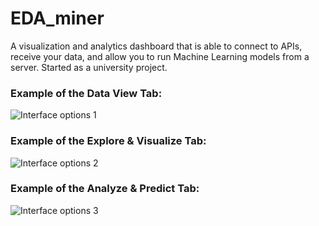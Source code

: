 # EDA_miner
A visualization and analytics dashboard that is able to connect to APIs, receive your data,
and allow you to run Machine Learning models from a server. Started as a university project.


### Example of the Data View Tab:

![Interface options 1](https://imgur.com/FFogpHt)

### Example of the Explore & Visualize Tab:

![Interface options 2](https://imgur.com/zMMcDwp)

### Example of the Analyze & Predict Tab:

![Interface options 3](https://imgur.com/RNqpfo9)
